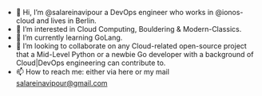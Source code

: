 - 👋 Hi, I’m @salareinavipour a DevOps engineer who works in @ionos-cloud and lives in Berlin.
- 👀 I’m interested in Cloud Computing, Bouldering & Modern-Classics.
- 🌱 I’m currently learning GoLang.
- 💞️ I’m looking to collaborate on any Cloud-related open-source project that a Mid-Level Python or a newbie Go developer with a background of Cloud|DevOps engineering
 can contribute to.
- 📫 How to reach me: either via here or my mail salareinavipour@gmail.com

<!---
salareinavipour/salareinavipour is a ✨ special ✨ repository because its `README.md` (this file) appears on your GitHub profile.
You can click the Preview link to take a look at your changes.
--->

